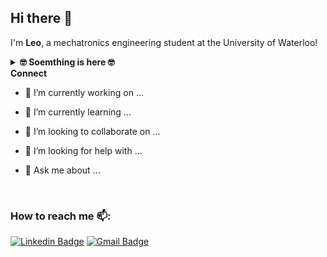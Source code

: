 ## Hi there 👋

I'm **Leo**, a mechatronics engineering student at the University of Waterloo!



<details>
 <summary><strong>🤓 Soemthing is here 🤓</strong></summary>
</details>

 <summary><strong>Connect</strong></summary>

  - 🔭 I’m currently working on ...
    
  - 🌱 I’m currently learning ...
    
  - 👯 I’m looking to collaborate on ...
    
  - 🤔 I’m looking for help with ...
    
  - 💬 Ask me about ...
<br/>


### How to reach me 📫: 

[![Linkedin Badge](https://img.shields.io/badge/-LinkedIn-blue?style=flat-square&logo=Linkedin&logoColor=white&link=https://www.linkedin.com/in/leojyou/)](https://www.linkedin.com/in/leojyou/)
[![Gmail Badge](https://img.shields.io/badge/-Gmail-c14438?style=flat-square&logo=Gmail&logoColor=white&link=mailto:you.leo2004@gmail.com)](mailto:you.leo2004@gmail.com)



